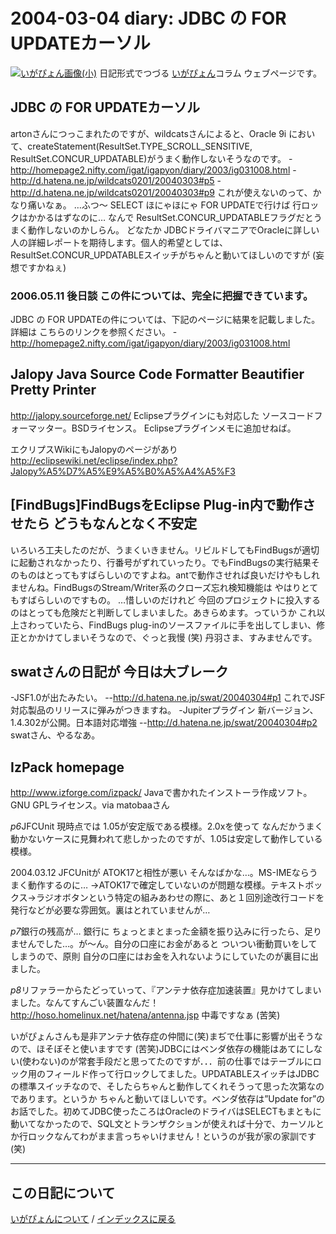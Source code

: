 2004-03-04 diary: JDBC の FOR UPDATEカーソル
=====================================================================================================
[![いがぴょん画像(小)](https://igapyon.github.io/diary/images/iga200306s.jpg "いがぴょん")](https://igapyon.github.io/diary/memo/memoigapyon.html) 日記形式でつづる [いがぴょん](https://igapyon.github.io/diary/memo/memoigapyon.html)コラム ウェブページです。

## JDBC の FOR UPDATEカーソル

artonさんにつっこまれたのですが、wildcatsさんによると、Oracle 9i において、createStatement(ResultSet.TYPE_SCROLL_SENSITIVE, ResultSet.CONCUR_UPDATABLE)がうまく動作しないそうなのです。
-http://homepage2.nifty.com/igat/igapyon/diary/2003/ig031008.html
-http://d.hatena.ne.jp/wildcats0201/20040303#p5
-http://d.hatena.ne.jp/wildcats0201/20040303#p9
これが使えないのって、かなり痛いなぁ。
…ふつ～ SELECT ほにゃほにゃ FOR UPDATEで行けば 行ロックはかかるはずなのに… なんで ResultSet.CONCUR_UPDATABLEフラグだとうまく動作しないのかしらん。
どなたか JDBCドライバマニアでOracleに詳しい人の詳細レポートを期待します。個人的希望としては、ResultSet.CONCUR_UPDATABLEスイッチがちゃんと動いてほしいのですが (妄想ですかねぇ)


### 2006.05.11 後日談 この件については、完全に把握できています。

JDBC の FOR UPDATEの件については、下記のページに結果を記載しました。詳細は こちらのリンクを参照ください。
-http://homepage2.nifty.com/igat/igapyon/diary/2003/ig031008.html


## Jalopy Java Source Code Formatter Beautifier Pretty Printer

http://jalopy.sourceforge.net/
Eclipseプラグインにも対応した ソースコードフォーマッター。BSDライセンス。
Eclipseプラグインメモに追加せねば。

エクリプスWikiにもJalopyのページがあり
http://eclipsewiki.net/eclipse/index.php?Jalopy%A5%D7%A5%E9%A5%B0%A5%A4%A5%F3


## [FindBugs]FindBugsをEclipse Plug-in内で動作させたら どうもなんとなく不安定

いろいろ工夫したのだが、うまくいきません。リビルドしてもFindBugsが適切に起動されなかったり、行番号がずれていったり。でもFindBugsの実行結果そのものはとってもすばらしいのですよね。antで動作させれば良いだけやもしれませんね。FindBugsのStream/Writer系のクローズ忘れ検知機能は やはりとてもすばらしいのですもの。
…惜しいのだけれど 今回のプロジェクトに投入するのはとっても危険だと判断してしまいました。あきらめます。っていうか これ以上さわっていたら、FindBugs plug-inのソースファイルに手を出してしまい、修正とかかけてしまいそうなので、ぐっと我慢 (笑)
丹羽さま、すみませんです。


## swatさんの日記が 今日は大ブレーク

-JSF1.0が出たみたい。
--http://d.hatena.ne.jp/swat/20040304#p1 これでJSF対応製品のリリースに弾みがつきますね。
-Jupiterプラグイン 新バージョン、1.4.302が公開。日本語対応増強
--http://d.hatena.ne.jp/swat/20040304#p2
swatさん、やるなあ。


## IzPack homepage

http://www.izforge.com/izpack/
Javaで書かれたインストーラ作成ソフト。GNU GPLライセンス。via matobaaさん

*p6*JFCUnit
現時点では 1.05が安定版である模様。2.0xを使って なんだかうまく動かないケースに見舞われて悲しかったのですが、1.05は安定して動作している模様。

2004.03.12 JFCUnitが ATOK17と相性が悪い
そんなばかな…。MS-IMEならうまく動作するのに…
→ATOK17で確定していないのが問題な模様。テキストボックス→ラジオボタンという特定の組みあわせの際に、あと１回別途改行コードを発行などが必要な雰囲気。裏はとれていませんが…

*p7*銀行の残高が…
銀行に ちょっとまとまった金額を振り込みに行ったら、足りませんでした…。が～ん。自分の口座にお金があると ついつい衝動買いをしてしまうので、原則 自分の口座にはお金を入れないようにしていたのが裏目に出ました。

*p8*リファラーからたどっていって、『アンテナ依存症加速装置』見かけてしまいました。なんてすんごい装置なんだ！
http://hoso.homelinux.net/hatena/antenna.jsp
中毒ですなぁ (苦笑)

いがぴょんさんも是非アンテナ依存症の仲間に(笑)まぢで仕事に影響が出そうなので、ほそぼそと使いますです (苦笑)JDBCにはベンダ依存の機能はあてにしない(使わない)のが常套手段だと思ってたのですが．．．前の仕事ではテーブルにロック用のフィールド作って行ロックしてました。UPDATABLEスイッチはJDBCの標準スイッチなので、そしたらちゃんと動作してくれそうって思った次第なのであります。というか ちゃんと動いてほしいです。ベンダ依存は”Update for”のお話でした。初めてJDBC使ったころはOracleのドライバはSELECTもまともに動いてなかったので、SQL文とトランザクションが使えれば十分で、カーソルとか行ロックなんてわがまま言っちゃいけません！というのが我が家の家訓です(笑)

----------------------------------------------------------------------------------------------------

## この日記について
[いがぴょんについて](http://www.igapyon.jp/igapyon/diary/memo/memoigapyon.html) / [インデックスに戻る](https://igapyon.github.io/diary/idxall.html)
